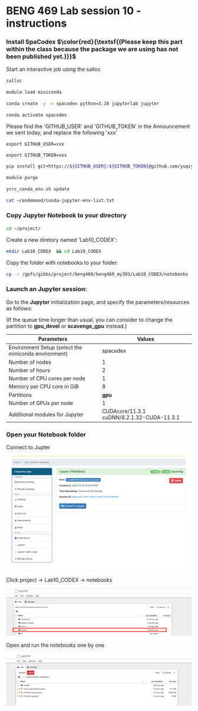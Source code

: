 
# BENG 469 Lab session 10 - instructions

### Install SpaCodex $\color{red}{\textsf{(Please keep this part within the class because the package we are using has not been published yet.)}}$ 

Start an interactive job using the salloc
```bash
salloc
```

```bash
module load miniconda
```
```bash
conda create -y -n spacodex python=3.10 jupyterlab jupyter
```
```bash
conda activate spacodex
```
Please find the 'GITHUB_USER' and 'GITHUB_TOKEN' in the Announcement we sent today, and replace the following 'xxx'

```
export GITHUB_USER=xxx
```
```
export GITHUB_TOKEN=xxx
```

```bash
pip install git+https://${GITHUB_USER}:${GITHUB_TOKEN}@github.com/yuqiyuqitan/SAP.git@preppip
```
```bash
module purge
```

```bash
ycrc_conda_env.sh update
```

```bash
cat ~/ondemand/conda-jupyter-env-list.txt
```

### Copy Jupyter Notebook to your directory


```bash
cd ~/project/
```
Create a new diretory named 'Lab10_CODEX':
```bash
mkdir Lab10_CODEX  && cd Lab10_CODEX
```
Copy the folder with notebooks to your folder:
```bash
cp -r /gpfs/gibbs/project/beng469/beng469_my393/Lab10_CODEX/notebooks ./
```

### Launch an Jupyter session:

Go to the **Jupyter** initialization page, and specify the parameters/resources as follows:

(If the queue time longer than usual, you can consider to change the partition to **gpu_devel** or **scavenge_gpu** instead.)

 Parameters      | Values |
| ----------- | ----------- |
| Environment Setup (select the miniconda environment) | spacodex  |
|Number of nodes| 1|
| Number of hours   | 2        |
| Number of CPU cores per node   | 1       |
| Memory per CPU core in GiB   | 8       |
| Partitions   | **gpu**       |
| Number of GPUs per node | 1 |
| Additional modules for Jupyter | CUDAcore/11.3.1 cuDNN/8.2.1.32-CUDA-11.3.1 |



### Open your Notebook folder 

Connect to Jupter

<p><img width="800" src="https://github.com/MingyuYang-Yale/BENG469/blob/main/SP21/jupyter1.png" alt="foo bar" title="train &amp; tracks" /></p>

Click project -> Lab10_CODEX -> notebooks
<p><img width="800" src="https://github.com/MingyuYang-Yale/BENG469/blob/main/SP21/jupyter2.png" alt="foo bar" title="train &amp; tracks" /></p>

Open and run the notebooks one by one
<p><img width="800" src="https://github.com/MingyuYang-Yale/BENG469/blob/main/SP21/jupter3.png" alt="foo bar" title="train &amp; tracks" /></p>
